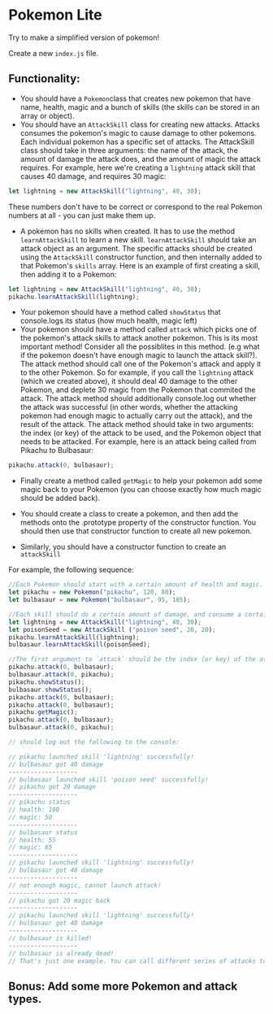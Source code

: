 # Pokemon Lite

Try to make a simplified version of pokemon!

Create a new `index.js` file.

## Functionality:

* You should have a `Pokemon`class that creates new pokemon that have name, health, magic and a bunch of skills (the skills can be stored in an array or object).
* You should have an `AttackSkill` class for creating new attacks. Attacks consumes the pokemon's magic to cause damage to other pokemons. Each individual pokemon has a specific set of attacks. The AttackSkill class should take in three arguments: the name of the attack, the amount of damage the attack does, and the amount of magic the attack requires. For example, here we're creating a `lightning` attack skill that causes 40 damage, and requires 30 magic: 

```javascript
let lightning = new AttackSkill("lightning", 40, 30);
```

These numbers don't have to be correct or correspond to the real Pokemon numbers at all - you can just make them up.
* A pokemon has no skills when created. It has to use the method `learnAttackSkill` to learn a new skill. `learnAttackSkill` should take an attack object as an argument. The specific attacks should be created using the `AttackSkill` constructor function, and then internally added to that Pokemon's `skills` array. Here is an example of first creating a skill, then adding it to a Pokemon: 

```javascript
let lightning = new AttackSkill("lightning", 40, 30); 
pikachu.learnAttackSkill(lightning);
```

* Your pokemon should have a method called `showStatus` that console.logs its status (how much health, magic left)
* Your pokemon should have a method called `attack` which picks one of the pokemon's attack skills to attack another pokemon. This is its most important method! Consider all the possiblites in this method. (e.g what if the pokemon doesn't have enough magic to launch the attack skill?). The attack method should call one of the Pokemon's attack and apply it to the other Pokemon. So for example, if you call the `lightning` attack (which we created above), it should deal 40 damage to the other Pokemon, and deplete 30 magic from the Pokemon that commited the attack. The attack method should additionally console.log out whether the attack was successful (in other words, whether the attacking pokemon had enough magic to actually carry out the attack), and the result of the attack. The attack method should take in two arguments: the index (or key) of the attack to be used, and the Pokemon object that needs to be attacked. For example, here is an attack being called from Pikachu to Bulbasaur: 

```javascript
pikachu.attack(0, bulbasaur);
```

* Finally create a method called `getMagic` to help your pokemon add some magic back to your Pokemon (you can choose exactly how much magic should be added back).
* You should create a class to create a pokemon, and then add the methods onto the .prototype property of the constructor function. You should then use that constructor function to create all new pokemon.

* Similarly, you should have a constructor function to create an `attackSkill`

For example, the following sequence:

```javascript
//Each Pokemon should start with a certain amount of health and magic. For example, here Pikachu starts with 120 health and 80 magic 
let pikachu = new Pokemon("pikachu", 120, 80);
let bulbasaur = new Pokemon("bulbasaur", 95, 105);

//Each skill should do a certain amount of damage, and consume a certain amount of magic from the Pokemon that used the skill.
let lightning = new AttackSkill("lightning", 40, 30);
let poisonSeed = new AttackSkill ("poison seed", 20, 20);
pikachu.learnAttackSkill(lightning);
bulbasaur.learnAttackSkill(poisonSeed);

//The first argument to `attack` should be the index (or key) of the attack
pikachu.attack(0, bulbasaur);
bulbasaur.attack(0, pikachu);
pikachu.showStatus();
bulbasaur.showStatus();
pikachu.attack(0, bulbasaur);
pikachu.attack(0, bulbasaur);
pikachu.getMagic();
pikachu.attack(0, bulbasaur);
bulbasaur.attack(0, pikachu);

// should log out the following to the console:

// pikachu launched skill 'lightning' successfully!
// bulbasaur got 40 damage
-------------------
// bulbasaur launched skill 'poison seed' successfully!
// pikachu got 20 damage
-------------------
// pikachu status
// health: 100
// magic: 50
-------------------
// bulbasaur status
// health: 55
// magic: 85
-------------------
// pikachu launched skill 'lightning' successfully!
// bulbasaur got 40 damage
-------------------
// not enough magic, cannot launch attack!
-------------------
// pikachu got 20 magic back
-------------------
// pikachu launched skill 'lightning' successfully!
// bulbasaur got 40 damage
-------------------
// bulbasaur is killed!
-------------------
// bulbasaur is already dead!
// That's just one example. You can call different series of attacks to get different results!
```
## Bonus: Add some more Pokemon and attack types. 
